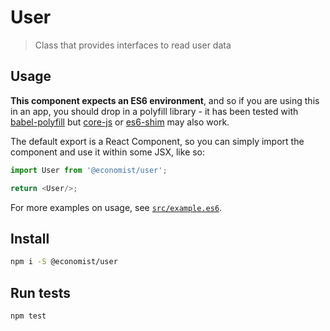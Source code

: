 
# User
> Class that provides interfaces to read user data

## Usage

**This component expects an ES6 environment**, and so if you are using this in an app,
you should drop in a polyfill library - it has been tested with [babel-polyfill] but
[core-js] or [es6-shim] may also work.

[babel-polyfill]: https://babeljs.io/docs/usage/polyfill/
[core-js]: https://www.npmjs.com/package/core-js
[es6-shim]: https://www.npmjs.com/package/es6-shim

The default export is a React Component, so you can simply import the component and use
it within some JSX, like so:

```js
import User from '@economist/user';

return <User/>;
```

For more examples on usage, see [`src/example.es6`](./src/example.es6).

## Install

```bash
npm i -S @economist/user
```

## Run tests

```bash
npm test
```
